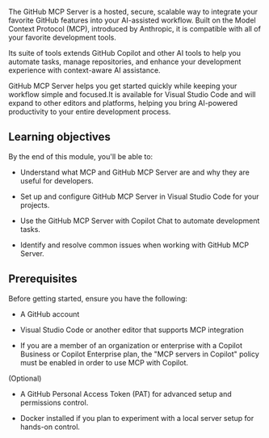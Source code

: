 The GitHub MCP Server is a hosted, secure, scalable way to integrate your favorite GitHub features into your AI-assisted workflow. Built on the Model Context Protocol (MCP), introduced by Anthropic, it is compatible with all of your favorite development tools.

Its suite of tools extends GitHub Copilot and other AI tools to help you automate tasks, manage repositories, and enhance your development experience with context-aware AI assistance.

GitHub MCP Server helps you get started quickly while keeping your workflow simple and focused.It is available for Visual Studio Code and will expand to other editors and platforms, helping you bring AI-powered productivity to your entire development process.

## Learning objectives

By the end of this module, you'll be able to:

- Understand what MCP and GitHub MCP Server are and why they are useful for developers.

- Set up and configure GitHub MCP Server in Visual Studio Code for your projects.

- Use the GitHub MCP Server with Copilot Chat to automate development tasks.

- Identify and resolve common issues when working with GitHub MCP Server.

## Prerequisites

Before getting started, ensure you have the following:

- A GitHub account 

- Visual Studio Code or another editor that supports MCP integration

- If you are a member of an organization or enterprise with a Copilot Business or Copilot Enterprise plan, the "MCP servers in Copilot" policy must be enabled in order to use MCP with Copilot.

(Optional)

- A GitHub Personal Access Token (PAT) for advanced setup and permissions control.

- Docker installed if you plan to experiment with a local server setup for hands-on control.